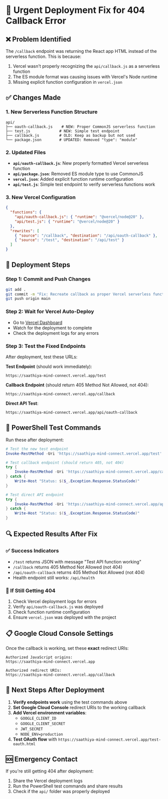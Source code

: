 # 🚀 Urgent Deployment Fix for 404 Callback Error

## ❌ Problem Identified
The `/callback` endpoint was returning the React app HTML instead of the serverless function. This is because:
1. Vercel wasn't properly recognizing the `api/callback.js` as a serverless function
2. The ES module format was causing issues with Vercel's Node runtime
3. Missing explicit function configuration in `vercel.json`

## ✅ Changes Made

### 1. New Serverless Function Structure
```
api/
├── oauth-callback.js    # NEW: Proper CommonJS serverless function
├── test.js             # NEW: Simple test endpoint
├── callback.js         # OLD: Keep as backup but not used
└── package.json        # UPDATED: Removed "type": "module"
```

### 2. Updated Files
- **`api/oauth-callback.js`**: New properly formatted Vercel serverless function
- **`api/package.json`**: Removed ES module type to use CommonJS
- **`vercel.json`**: Added explicit function runtime configuration
- **`api/test.js`**: Simple test endpoint to verify serverless functions work

### 3. New Vercel Configuration
```json
{
  "functions": {
    "api/oauth-callback.js": { "runtime": "@vercel/node@20" },
    "api/test.js": { "runtime": "@vercel/node@20" }
  },
  "rewrites": [
    { "source": "/callback", "destination": "/api/oauth-callback" },
    { "source": "/test", "destination": "/api/test" }
  ]
}
```

## 🔧 Deployment Steps

### Step 1: Commit and Push Changes
```bash
git add .
git commit -m "Fix: Recreate callback as proper Vercel serverless function"
git push origin main
```

### Step 2: Wait for Vercel Auto-Deploy
- Go to [Vercel Dashboard](https://vercel.com/dashboard)
- Watch for the deployment to complete
- Check the deployment logs for any errors

### Step 3: Test the Fixed Endpoints

After deployment, test these URLs:

**Test Endpoint** (should work immediately):
```
https://saathiya-mind-connect.vercel.app/test
```

**Callback Endpoint** (should return 405 Method Not Allowed, not 404):
```
https://saathiya-mind-connect.vercel.app/callback
```

**Direct API Test**:
```
https://saathiya-mind-connect.vercel.app/api/oauth-callback
```

## 🧪 PowerShell Test Commands

Run these after deployment:

```powershell
# Test the new test endpoint
Invoke-RestMethod -Uri 'https://saathiya-mind-connect.vercel.app/test'

# Test callback endpoint (should return 405, not 404)
try {
    Invoke-RestMethod -Uri 'https://saathiya-mind-connect.vercel.app/callback' -Method Get
} catch {
    Write-Host "Status: $($_.Exception.Response.StatusCode)" 
}

# Test direct API endpoint
try {
    Invoke-RestMethod -Uri 'https://saathiya-mind-connect.vercel.app/api/oauth-callback' -Method Get
} catch {
    Write-Host "Status: $($_.Exception.Response.StatusCode)"
}
```

## 🔍 Expected Results After Fix

### ✅ Success Indicators
- `/test` returns JSON with message "Test API function working"
- `/callback` returns 405 Method Not Allowed (not 404)
- `/api/oauth-callback` returns 405 Method Not Allowed (not 404)
- Health endpoint still works: `/api/health`

### 🔧 If Still Getting 404
1. Check Vercel deployment logs for errors
2. Verify `api/oauth-callback.js` was deployed
3. Check function runtime configuration
4. Ensure `vercel.json` was deployed with the project

## 📋 Google Cloud Console Settings

Once the callback is working, set these **exact** redirect URIs:

```
Authorized JavaScript origins:
https://saathiya-mind-connect.vercel.app

Authorized redirect URIs:
https://saathiya-mind-connect.vercel.app/callback
```

## 🔄 Next Steps After Deployment

1. **Verify endpoints work** using the test commands above
2. **Set Google Cloud Console** redirect URIs to the working callback
3. **Add Vercel environment variables**:
   - `GOOGLE_CLIENT_ID`
   - `GOOGLE_CLIENT_SECRET` 
   - `JWT_SECRET`
   - `NODE_ENV=production`
4. **Test OAuth flow** with `https://saathiya-mind-connect.vercel.app/test-oauth.html`

## 🆘 Emergency Contact

If you're still getting 404 after deployment:
1. Share the Vercel deployment logs
2. Run the PowerShell test commands and share results
3. Check if the `api/` folder was properly deployed